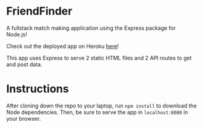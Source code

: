 # FriendFinder
A fullstack match making application using the Express package for Node.js!

Check out the deployed app on Heroku [here](#)!

This app uses Express to serve 2 static HTML files and 2 API routes to get and post data.


# Instructions
After cloning down the repo to your laptop, run `npm install` to download the Node dependencies.
Then, be sure to serve the app in `localhost:8080` in your browser.